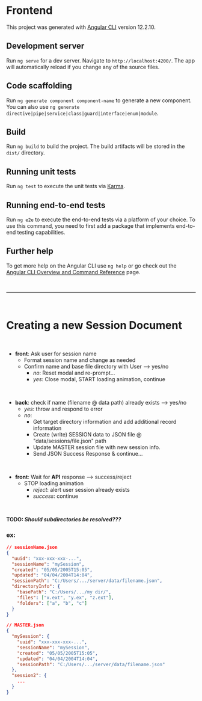# Frontend

This project was generated with [Angular CLI](https://github.com/angular/angular-cli) version 12.2.10.

## Development server

Run `ng serve` for a dev server. Navigate to `http://localhost:4200/`. The app will automatically reload if you change any of the source files.

## Code scaffolding

Run `ng generate component component-name` to generate a new component. You can also use `ng generate directive|pipe|service|class|guard|interface|enum|module`.

## Build

Run `ng build` to build the project. The build artifacts will be stored in the `dist/` directory.

## Running unit tests

Run `ng test` to execute the unit tests via [Karma](https://karma-runner.github.io).

## Running end-to-end tests

Run `ng e2e` to execute the end-to-end tests via a platform of your choice. To use this command, you need to first add a package that implements end-to-end testing capabilities.

## Further help

To get more help on the Angular CLI use `ng help` or go check out the [Angular CLI Overview and Command Reference](https://angular.io/cli) page.

<br />

---

<br/>

# Creating a new Session Document

<br />

- **front**: Ask user for session name
  - Format session name and change as needed
  - Confirm name and base file directory with User --> yes/no
    - _no_: Reset modal and re-prompt...
    - _yes_: Close modal, START loading animation, continue

<br />

- **back**: check if name (filename @ data path) already exists --> yes/no
  - _yes_: throw and respond to error
  - _no_:
    - Get target directory information and add additional record information
    - Create (write) SESSION data to JSON file @ "data/sessions/file.json" path
    - Update MASTER session file with new session info.
    - Send JSON Success Response & continue...

<br />

- **front**: Wait for **API** response --> success/reject
  - STOP loading animation
    - _reject_: alert user session already exists
    - _success_: continue

<br />

**TODO: _Should subdirectories be resolved???_**

### ex:

```json
// sessionName.json
{
  "uuid": "xxx-xxx-xxx-...",
  "sessionName": "mySession",
  "created": "05/05/2005T15:05",
  "updated": "04/04/2004T14:04",
  "sessionPath": "C:/Users/.../server/data/filename.json",
  "directoryInfo": {
    "basePath": "C:/Users/.../my dir/",
    "files": ["x.ext", "y.ex", "z.ext"],
    "folders": ["a", "b", "c"]
  }
}
```

```json
// MASTER.json
{
  "mySession": {
    "uuid": "xxx-xxx-xxx-...",
    "sessionName": "mySession",
    "created": "05/05/2005T15:05",
    "updated": "04/04/2004T14:04",
    "sessionPath": "C:/Users/.../server/data/filename.json"
  },
  "session2": {
    ...
  }
}
```
